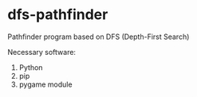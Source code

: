 # dfs-pathfinder
Pathfinder program based on DFS (Depth-First Search)

Necessary software:
1. Python
2. pip
3. pygame module

